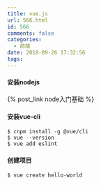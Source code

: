 ```yaml
---
title: vue.js
url: 566.html
id: 566
comments: false
categories:
  - 前端
date: 2018-09-26 17:32:56
tags:
---
```


#### 安装nodejs
{% post_link node入门基础 %}
    

#### 安装vue-cli
```shell
$ cnpm install -g @vue/cli
$ vue --version
$ vue add eslint
```
    

#### 创建项目
```
$ vue create hello-world
```